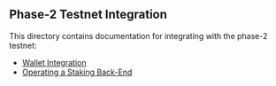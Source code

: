 ## Phase-2 Testnet Integration

This directory contains documentation for integrating
with the phase-2 testnet:
* [Wallet Integration](./wallet/README.md)
* [Operating a Staking Back-End](./staking-backend/README.md)
